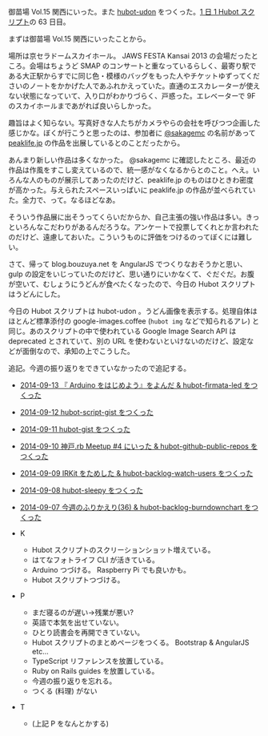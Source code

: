 御苗場 Vol.15 関西にいった。また [hubot-udon][gh:bouzuya/hubot-udon] をつくった。[1 日 1 Hubot スクリプト][hubot-script-per-day]の 63 日目。

まずは御苗場 Vol.15 関西にいったことから。

場所は京セラドームスカイホール。 JAWS FESTA Kansai 2013 の会場だったところ。会場はちょうど SMAP のコンサートと重なっているらしく、最寄り駅である大正駅からすでに同じ色・模様のバッグをもった人やチケットゆずってくださいのノートをかかげた人であふれかえっていた。直通のエスカレーターが使えない状態になっていて、入り口がわかりづらく、戸惑った。エレベーターで 9F のスカイホールまであがれば良いらしかった。

趣旨はよく知らない。写真好きな人たちがカメラやらの会社を呼びつつ企画した感じかな。ぼくが行こうと思ったのは、参加者に [@sakagemc][] の名前があって [peaklife.jp][peaklife] の作品を出展しているとのことだったから。

あんまり新しい作品は多くなかった。 @sakagemc に確認したところ、最近の作品は作風をすこし変えているので、統一感がなくなるからとのこと。へえ。いろんな人のものが展示してあったのだけど、peaklife.jp のものはひときわ密度が高かった。与えられたスペースいっぱいに peaklife.jp の作品が並べられていた。全力で、って。なるほどなあ。

そういう作品展に出そうってくらいだからか、自己主張の強い作品は多い。きっといろんなこだわりがあるんだろうな。アンケートで投票してくれとか言われたのだけど、遠慮しておいた。こういうものに評価をつけるのってぼくには難しい。

さて、帰って blog.bouzuya.net を AngularJS でつくりなおそうかと思い、gulp の設定をいじっていたのだけど、思い通りにいかなくて、ぐだぐだ。お腹が空いて、むしょうにうどんが食べたくなったので、今日の Hubot スクリプトはうどんにした。

今日の Hubot スクリプトは hubot-udon 。うどん画像を表示する。処理自体はほとんど標準添付の google-images.coffee (`hubot img` などで知られるアレ) と同じ。あのスクリプトの中で使われている Google Image Search API は deprecated とされていて、別の URL を使わないといけないのだけど、設定などが面倒なので、承知の上でこうした。

追記。今週の振り返りをできていなかったので追記する。

- [2014-09-13 『 Arduino をはじめよう』をよんだ & hubot-firmata-led をつくった][2014-09-13]
- [2014-09-12 hubot-script-gist をつくった][2014-09-12]
- [2014-09-11 hubot-gist をつくった][2014-09-11]
- [2014-09-10 神戸.rb Meetup #4 にいった & hubot-github-public-repos をつくった][2014-09-10]
- [2014-09-09 IRKit をためした & hubot-backlog-watch-users をつくった][2014-09-09]
- [2014-09-08 hubot-sleepy をつくった][2014-09-08]
- [2014-09-07 今週のふりかえり(36) & hubot-backlog-burndownchart をつくった][2014-09-07]

- K
  - Hubot スクリプトのスクリーションショット増えている。
  - はてなフォトライフ CLI が活きている。
  - Arduino つづける。 Raspberry Pi でも良いかも。
  - Hubot スクリプトつづける。
- P
  - まだ寝るのが遅い→残業が悪い?
  - 英語で本気を出せていない。
  - ひとり読書会を再開できていない。
  - Hubot スクリプトのまとめページをつくる。 Bootstrap & AngularJS etc...
  - TypeScript リファレンスを放置している。
  - Ruby on Rails guides を放置している。
  - 今週の振り返りを忘れる。
  - つくる (料理) がない
- T
  - (上記 P をなんとかする)


[2014-09-13]: https://blog.bouzuya.net/2014/09/13/
[2014-09-12]: https://blog.bouzuya.net/2014/09/12/
[2014-09-11]: https://blog.bouzuya.net/2014/09/11/
[2014-09-10]: https://blog.bouzuya.net/2014/09/10/
[2014-09-09]: https://blog.bouzuya.net/2014/09/09/
[2014-09-08]: https://blog.bouzuya.net/2014/09/08/
[2014-09-07]: https://blog.bouzuya.net/2014/09/07/
[peaklife]: http://peaklife.jp
[@sakagemc]: https://twitter.com/sakagemc
[gh:bouzuya/hubot-udon]: https://github.com/bouzuya/hubot-udon
[hubot-script-per-day]: https://blog.bouzuya.net/posts?tags=hubot-script-per-day
